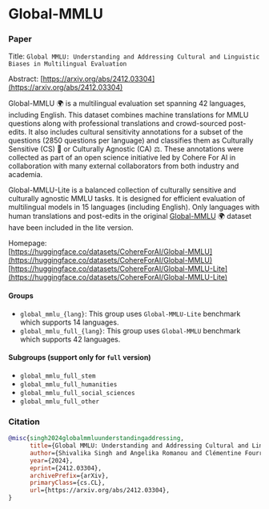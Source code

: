 # Global-MMLU

### Paper

Title: `Global MMLU: Understanding and Addressing Cultural and Linguistic Biases in Multilingual Evaluation`

Abstract: [https://arxiv.org/abs/2412.03304](https://arxiv.org/abs/2412.03304)

Global-MMLU 🌍 is a multilingual evaluation set spanning 42 languages, including English. This dataset combines machine translations for MMLU questions along with professional translations and crowd-sourced post-edits. It also includes cultural sensitivity annotations for a subset of the questions (2850 questions per language) and classifies them as Culturally Sensitive (CS) 🗽 or Culturally Agnostic (CA) ⚖️. These annotations were collected as part of an open science initiative led by Cohere For AI in collaboration with many external collaborators from both industry and academia.

Global-MMLU-Lite is a balanced collection of culturally sensitive and culturally agnostic MMLU tasks. It is designed for efficient evaluation of multilingual models in 15 languages (including English). Only languages with human translations and post-edits in the original [Global-MMLU](https://huggingface.co/datasets/CohereForAI/Global-MMLU) 🌍 dataset have been included in the lite version.

Homepage: \
[https://huggingface.co/datasets/CohereForAI/Global-MMLU](https://huggingface.co/datasets/CohereForAI/Global-MMLU) \
[https://huggingface.co/datasets/CohereForAI/Global-MMLU-Lite](https://huggingface.co/datasets/CohereForAI/Global-MMLU-Lite)


#### Groups

* `global_mmlu_{lang}`: This group uses `Global-MMLU-Lite` benchmark which supports 14 languages.
* `global_mmlu_full_{lang}`: This group uses `Global-MMLU` benchmark which supports 42 languages.

#### Subgroups (support only for `full` version)

* `global_mmlu_full_stem`
* `global_mmlu_full_humanities`
* `global_mmlu_full_social_sciences`
* `global_mmlu_full_other`

### Citation

```bibtex
@misc{singh2024globalmmluunderstandingaddressing,
      title={Global MMLU: Understanding and Addressing Cultural and Linguistic Biases in Multilingual Evaluation},
      author={Shivalika Singh and Angelika Romanou and Clémentine Fourrier and David I. Adelani and Jian Gang Ngui and Daniel Vila-Suero and Peerat Limkonchotiwat and Kelly Marchisio and Wei Qi Leong and Yosephine Susanto and Raymond Ng and Shayne Longpre and Wei-Yin Ko and Madeline Smith and Antoine Bosselut and Alice Oh and Andre F. T. Martins and Leshem Choshen and Daphne Ippolito and Enzo Ferrante and Marzieh Fadaee and Beyza Ermis and Sara Hooker},
      year={2024},
      eprint={2412.03304},
      archivePrefix={arXiv},
      primaryClass={cs.CL},
      url={https://arxiv.org/abs/2412.03304},
}
```
